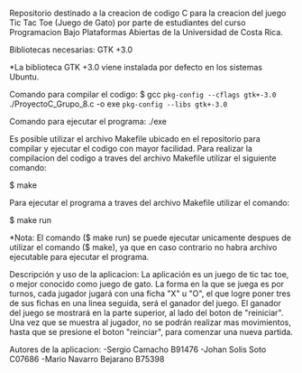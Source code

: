 Repositorio destinado a la creacion de codigo C para la creacion del juego
Tic Tac Toe (Juego de Gato) por parte de estudiantes del curso Programacion
Bajo Plataformas Abiertas de la Universidad de Costa Rica.

Bibliotecas necesarias: GTK +3.0

*La biblioteca GTK +3.0 viene instalada por defecto en los sistemas Ubuntu.



Comando para compilar el codigo:
$ gcc `pkg-config --cflags gtk+-3.0` ./ProyectoC_Grupo_8.c -o exe `pkg-config
--libs gtk+-3.0`

Comando para ejecutar el programa:
./exe


Es posible utilizar el archivo Makefile ubicado en el repositorio para compilar
y ejecutar el codigo con mayor facilidad. Para realizar la compilacion del
codigo a traves del archivo Makefile utilizar el siguiente comando:

$ make

Para ejecutar el programa a traves del archivo Makefile utilizar el comando:

$ make run

*Nota: El comando ($ make run) se puede ejecutar unicamente despues de utilizar
el comando ($ make), ya que en caso contrario no habra archivo ejecutable para
ejecutar el programa.


Descripción y uso de la aplicacion:
La aplicación es un juego de tic tac toe, o mejor conocido como juego de gato.
La forma en la que se juega es por turnos, cada jugador jugará con una ficha "X"
u "O", el que logre poner tres de sus fichas en una linea seguida, será el
ganador del juego. El ganador del juego se mostrará en la parte superior, al
lado del boton de "reiniciar". Una vez que se muestra al jugador, no se podrán
realizar mas movimientos, hasta que se presione el boton "reinciar", para
comenzar una nueva partida.

Autores de la aplicacion:
-Sergio Camacho B91476
-Johan Solis Soto C07686
-Mario Navarro Bejarano B75398
